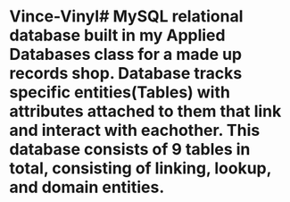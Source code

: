 # Vince-Vinyl# MySQL relational database built in my Applied Databases class for a made up records shop. Database tracks specific entities(Tables) with attributes attached to them that link and interact with eachother. This database consists of 9 tables in total, consisting of linking, lookup, and domain entities. 
